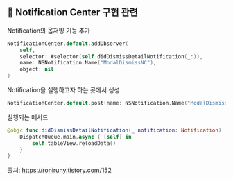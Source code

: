 ## 🤔 Notification Center 구현 관련

Notification의 옵저빙 기능 추가
```swift
NotificationCenter.default.addObserver(
    self,
    selector: #selector(self.didDismissDetailNotification(_:)),
    name: NSNotification.Name("ModalDismissNC"),
    object: nil
)
```

Notification을 실행하고자 하는 곳에서 생성
```swift
NotificationCenter.default.post(name: NSNotification.Name("ModalDismissNC"), object: nil, userInfo: nil)
```

실행되는 메서드
```swift
@objc func didDismissDetailNotification(_ notification: Notification) {
    DispatchQueue.main.async { [self] in
        self.tableView.reloadData()
    }
}
```
출처: https://roniruny.tistory.com/152